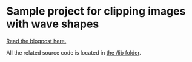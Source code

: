# Sample project for clipping images with wave shapes

[Read the blogpost here.](https://flutter.rocks/2017/09/04/creating-a-wavy-mask-for-an-image-in-flutter/)

All the related source code is located in [the /lib folder](https://github.com/FlutterRocks/wavy-image-mask/tree/master/lib).
